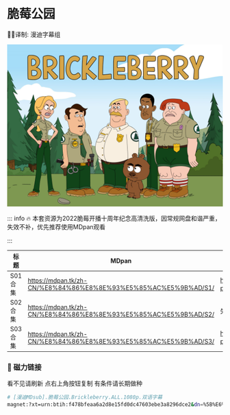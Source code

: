 # 脆莓公园

✍🏻译制: 漫迪字幕组

![81JzJXEFBzL._RI_.jpg](81JzJXEFBzL._RI_.jpg)

::: info
🔥 本套资源为2022脆莓开播十周年纪念高清洗版，因常规网盘和谐严重，失效不补，优先推荐使用MDpan观看

:::

| 标题 | MDpan | 百度 | 阿里 |
| --- | --- | --- | --- |
| S01合集 | https://mdpan.tk/zh-CN/%E8%84%86%E8%8E%93%E5%85%AC%E5%9B%AD/S1/ | https://pan.baidu.com/s/1HVaj68Ar4vubncx-b-m9tg?pwd=nvdv（提取码：nvdv） | https://www.aliyundrive.com/s/ReM2dhxbkCP |
| S02合集 | https://mdpan.tk/zh-CN/%E8%84%86%E8%8E%93%E5%85%AC%E5%9B%AD/S2/ | 失效不补 | https://www.aliyundrive.com/s/JCTB4nXgQuz |
| S03合集 | https://mdpan.tk/zh-CN/%E8%84%86%E8%8E%93%E5%85%AC%E5%9B%AD/S3/ | https://pan.baidu.com/s/1RFiPr7VnySs1q5MMMN0FdQ?pwd=3utu（提取码：3utu） | https://www.aliyundrive.com/s/Rjck6oTMGJS |

### 🧲 磁力链接

看不见请刷新 点右上角按钮复制 有条件请长期做种

```bash
# [漫迪MDsub].脆莓公园.Brickleberry.ALL.1080p.双语字幕
magnet:?xt=urn:btih:f478bfeaa6a2d8e15fd0dc47603ebe3a8296dce2&dn=%5B%E6%BC%AB%E8%BF%AAMDsub%5D.%E8%84%86%E8%8E%93%E5%85%AC%E5%9B%AD.Brickleberry.ALL.1080p.%E5%8F%8C%E8%AF%AD%E5%AD%97%E5%B9%95&tr=http%3A%2F%2Falltorrents.net%3A80%2Fbt%2Fannounce.php&tr=http%3A%2F%2Fbluebird-hd.org%2Fannounce.php&tr=http%3A%2F%2Fwww.thetradersden.org%2Fforums%2Ftracker%2Fannounce.php&tr=http%3A%2F%2Ftracker.trancetraffic.com%3A80%2Fannounce.php&tr=http%3A%2F%2Firrenhaus.dyndns.dk%3A80%2Fannounce.php&tr=http%3A%2F%2F1337.abcvg.info%3A80%2Fannounce&tr=http%3A%2F%2Fbt.beatrice-raws.org%3A80%2Fannounce&tr=http%3A%2F%2Fwww.tribalmixes.com%3A80%2Fannounce.php&tr=http%3A%2F%2Fwww.wareztorrent.com%3A80%2Fannounce
```